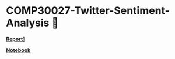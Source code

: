 # COMP30027-Twitter-Sentiment-Analysis 🐤

[**Report**](COMP30027_Project2___2022.pdf)]

[**Notebook**](COMP30027-Assignment2.ipynb)
